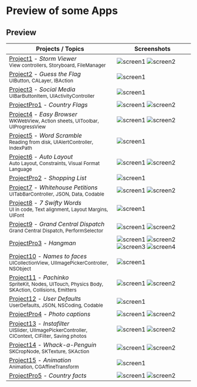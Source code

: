 # Preview of some Apps

## Preview

Projects / Topics                                                                                                                                                            | Screenshots
---                                                                                                                                                                          |---
[Project1](01-Project1) - *Storm Viewer*                                      <br/><sub> View controllers, Storyboard, FileManager                               </sub> | ![screen1](screenshots/project1SS1.png) ![screen2](screenshots/project1SS2.png) |
[Project2](02-Project2) - *Guess the Flag*                                        <br/><sub> UIButton, CALayer, IBAction                                             </sub> | ![screen1](screenshots/project2SS1.png) |
[Project3](03-Project3) - *Social Media*                  <br/><sub> UIBarButtonItem, UIActivityController                                   </sub> | ![screen1](screenshots/project3SS1.png) |
[ProjectPro1](ProjectPro1) - *Country Flags*                                 <br/><sub>                                                                         </sub> | ![screen1](screenshots/projectPro1SS1.png) ![screen2](screenshots/projectPro1SS1.png) |
[Project4](05-Project4) - *Easy Browser*                                        <br/><sub> WKWebView, Action sheets, UIToolbar, UIProgressView                     </sub> | ![screen1](screenshots/project3SS1.png) ![screen2](screenshots/project4SS2.png) |
[Project5](06-Project5) - *Word Scramble*                                      <br/><sub> Reading from disk, UIAlertController, IndexPath                         </sub> | ![screen1](screenshots/project5SS1.png) |
[Project6](07-Project6) - *Auto Layout*                                     <br/><sub> Auto Layout, Constraints, Visual Format Language                        </sub> | ![screen1](screenshots/project6SS1.png) ![screen2](screenshots/project6SS2.png) |
[ProjectPro2](ProjectPro2) - *Shopping List*                                 <br/><sub>                                                                         </sub> | ![screen1](screenshots/projectPro2SS1.png) |
[Project7](09-Project7) - *Whitehouse Petitions*                                        <br/><sub> UITabBarController, JSON, Data, Codable                                 </sub> | ![screen1](screenshots/project7SS1.png) ![screen2](screenshots/project7SS2.png) |
[Project8](10-Project8) - *7 Swifty Words*                                        <br/><sub> UI in code, Text alignment, Layout Margins, UIFont                      </sub> | ![screen1](screenshots/project8SS1.png) |
[Project9](11-Project9) - *Grand Central Dispatch*                                        <br/><sub> Grand Central Dispatch, PerformSelector                                 </sub> | ![screen1](screenshots/project9SS1.png) ![screen2](screenshots/project9SS2.png) |
[ProjectPro3](ProjectPro3) - *Hangman*                                <br/><sub>                                                                         </sub> | ![screen1](12-Milestone-Projects7-9/screenshots/small/screen01.png) ![screen2](12-Milestone-Projects7-9/screenshots/small/screen02.png) ![screen3](12-Milestone-Projects7-9/screenshots/small/screen03.png) ![screen4](12-Milestone-Projects7-9/screenshots/small/screen04.png) |
[Project10](13-Project10) - *Names to faces*                           <br/><sub> UICollectionView, UIImagePickerController, NSObject                     </sub> | ![screen1](screenshots/project10SS1.png) |
[Project11](14-Project11) - *Pachinko*                                      <br/><sub> SpriteKit, Nodes, UITouch, Physics Body, SKAction, Collisions, Emitters </sub> | ![screen1](screenshots/project11SS1.png) ![screen2](screenshots/project11SS1.png) |
[Project12](15-Project12) - *User Defaults*                                 <br/><sub> UserDefaults, JSON, NSCoding, Codable                                            </sub> | ![screen1](screenshots/project12SS1.png) |
[ProjectPro4](ProjectPro4) - *Photo captions*                             <br/><sub>                                                                         </sub> | ![screen1](screenshots/projectPro4SS1.png) ![screen2](screenshots/projectPro4SS1.png) |
[Project13](17-Project13) - *Instafilter*                                     <br/><sub> UISlider, UIImagePickerController, CIContext, CIFilter, Saving photos   </sub> | ![screen1](screenshots/project13SS1.png) ![screen2](screenshots/project13SS2.png) |
[Project14](18-Project14) - *Whack-a-Penguin*                                      <br/><sub> SKCropNode, SKTexture, SKAction                                         </sub> | ![screen1](screenshots/project14SS1.png) ![screen2](screenshots/project14SS2.png) |
[Project15](19-Project15) - *Animation*                                                         <br/><sub> Animation, CGAffineTransform                                            </sub> | ![screen1](19-Project15/screenshots/small/screen01.png) |
[ProjectPro5](ProjectPro5) - *Country facts*                             <br/><sub>                                                                         </sub> | ![screen1](screenshots/projectPro5SS1.png) ![screen2](screenshots/projectProSS2.png) |
